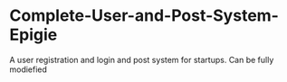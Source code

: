 # Complete-User-and-Post-System-Epigie
A user registration and login and post system for startups. Can be fully modiefied
